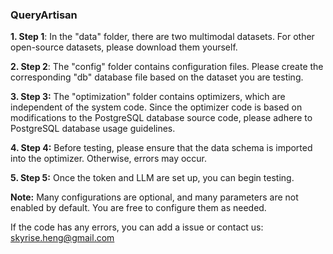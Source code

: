 ### QueryArtisan

**1. Step 1**: In the "data" folder, there are two multimodal datasets. For other open-source datasets, please download them yourself.


**2. Step 2**: The "config" folder contains configuration files. Please create the corresponding "db" database file based on the dataset you are testing.


**3. Step 3:** The "optimization" folder contains optimizers, which are independent of the system code. Since the optimizer code is based on modifications to the PostgreSQL database source code, please adhere to PostgreSQL database usage guidelines.


**4. Step 4:** Before testing, please ensure that the data schema is imported into the optimizer. Otherwise, errors may occur.

   
**5. Step 5:** Once the token and LLM are set up, you can begin testing.

**Note:** Many configurations are optional, and many parameters are not enabled by default. You are free to configure them as needed.


If the code has any errors, you can add a issue or contact us: skyrise.heng@gmail.com

